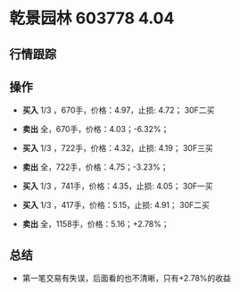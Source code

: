 # 乾景园林 603778 4.04

## 行情跟踪
  
## 操作
  - **买入** 1/3 ，670手，价格：4.97，止损: 4.72； 30F二买
  - **卖出** 全，670手，价格：4.03；-6.32%；

  - **买入** 1/3 ，722手，价格：4.32，止损: 4.19； 30F三买
  - **卖出** 全，722手，价格：4.75；-3.23%；

  - **买入** 1/3 ，741手，价格：4.35，止损: 4.05； 30F一买
  - **买入** 1/3 ，417手，价格：5.15，止损: 4.91； 30F二买
  - **卖出** 全，1158手，价格：5.16；+2.78%；

## 总结
  - 第一笔交易有失误，后面看的也不清晰，只有+2.78%的收益